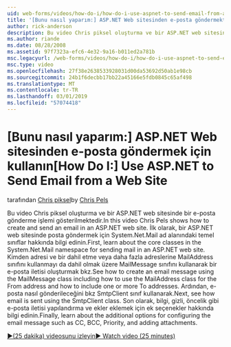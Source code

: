 ```yaml
---
uid: web-forms/videos/how-do-i/how-do-i-use-aspnet-to-send-email-from-a-web-site
title: '[Bunu nasıl yaparım:] ASP.NET Web sitesinden e-posta göndermektir | Microsoft Docs'
author: rick-anderson
description: Bu video Chris piksel oluşturma ve bir ASP.NET web sitesinde bir e-posta gönderme işlemi gösterilmektedir. İlk olarak, System.Net.Mail ad alanı f temel sınıflar hakkında bilgi edinin...
ms.author: riande
ms.date: 08/28/2008
ms.assetid: 97f7323a-efc6-4e32-9a16-b011ed2a781b
msc.legacyurl: /web-forms/videos/how-do-i/how-do-i-use-aspnet-to-send-email-from-a-web-site
msc.type: video
ms.openlocfilehash: 27f38e2638533928031d00da53692d50ab1e98cb
ms.sourcegitcommit: 24b1f6decbb17bb22a45166e5fdb0845c65af498
ms.translationtype: MT
ms.contentlocale: tr-TR
ms.lasthandoff: 03/01/2019
ms.locfileid: "57074418"
---
```

<a name="how-do-i-use-aspnet-to-send-email-from-a-web-site"></a><span data-ttu-id="20e82-104">[Bunu nasıl yaparım:] ASP.NET Web sitesinden e-posta göndermek için kullanın</span><span class="sxs-lookup"><span data-stu-id="20e82-104">[How Do I:] Use ASP.NET to Send Email from a Web Site</span></span>
====================
<span data-ttu-id="20e82-105">tarafından [Chris piksel](https://twitter.com/chrispels)</span><span class="sxs-lookup"><span data-stu-id="20e82-105">by [Chris Pels](https://twitter.com/chrispels)</span></span>

<span data-ttu-id="20e82-106">Bu video Chris piksel oluşturma ve bir ASP.NET web sitesinde bir e-posta gönderme işlemi gösterilmektedir.</span><span class="sxs-lookup"><span data-stu-id="20e82-106">In this video Chris Pels shows how to create and send an email in an ASP.NET web site.</span></span> <span data-ttu-id="20e82-107">İlk olarak, bir ASP.NET web sitesinde posta göndermek için System.Net.Mail ad alanındaki temel sınıflar hakkında bilgi edinin.</span><span class="sxs-lookup"><span data-stu-id="20e82-107">First, learn about the core classes in the System.Net.Mail namespace for sending mail in an ASP.NET web site.</span></span> <span data-ttu-id="20e82-108">Kimden adresi ve bir dahil etme veya daha fazla adreslerine MailAddress sınıfını kullanmayı da dahil olmak üzere MailMessage sınıfını kullanarak bir e-posta iletisi oluşturmak bkz.</span><span class="sxs-lookup"><span data-stu-id="20e82-108">See how to create an email message using the MailMessage class including how to use the MailAddress class for the From address and how to include one or more To addresses.</span></span> <span data-ttu-id="20e82-109">Ardından, e-posta nasıl gönderileceğini bkz SmtpClient sınıf kullanarak.</span><span class="sxs-lookup"><span data-stu-id="20e82-109">Next, see how email is sent using the SmtpClient class.</span></span> <span data-ttu-id="20e82-110">Son olarak, bilgi, gizli, öncelik gibi e-posta iletisi yapılandırma ve ekler eklemek için ek seçenekler hakkında bilgi edinin.</span><span class="sxs-lookup"><span data-stu-id="20e82-110">Finally, learn about the additional options for configuring the email message such as CC, BCC, Priority, and adding attachments.</span></span>

[<span data-ttu-id="20e82-111">&#9654;(25 dakika) videosunu izleyin</span><span class="sxs-lookup"><span data-stu-id="20e82-111">&#9654; Watch video (25 minutes)</span></span>](https://channel9.msdn.com/Blogs/ASP-NET-Site-Videos/how-do-i-use-aspnet-to-send-email-from-a-web-site)
